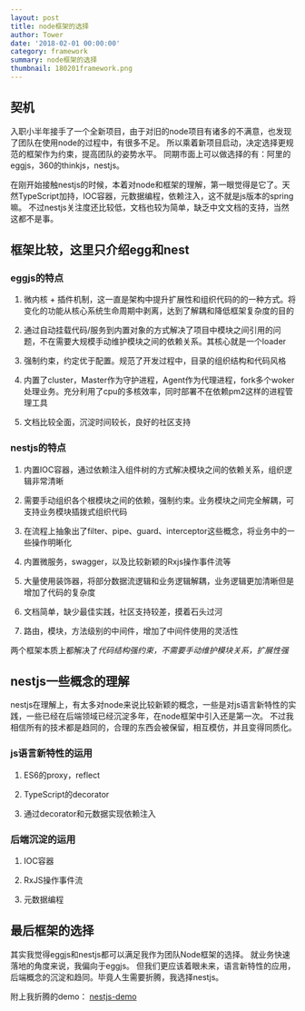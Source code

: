 ```yaml
---
layout: post
title: node框架的选择
author: Tower
date: '2018-02-01 00:00:00'
category: framework
summary: node框架的选择
thumbnail: 180201framework.png
---
```


## 契机

入职小半年接手了一个全新项目，由于对旧的node项目有诸多的不满意，也发现了团队在使用node的过程中，有很多不足。
所以乘着新项目启动，决定选择更规范的框架作为约束，提高团队的姿势水平。
同期市面上可以做选择的有：阿里的eggjs，360的thinkjs，nestjs。

在刚开始接触nestjs的时候，本着对node和框架的理解，第一眼觉得是它了。天然TypeScript加持，IOC容器，元数据编程，依赖注入，这不就是js版本的spring嘛。
不过nestjs关注度还比较低，文档也较为简单，缺乏中文文档的支持，当然这都不是事。

## 框架比较，这里只介绍egg和nest

### eggjs的特点

1. 微内核 + 插件机制，这一直是架构中提升扩展性和组织代码的的一种方式。将变化的功能从核心系统生命周期中剥离，达到了解耦和降低框架复杂度的目的

2. 通过自动挂载代码/服务到内置对象的方式解决了项目中模块之间引用的问题，不在需要大规模手动维护模块之间的依赖关系。其核心就是一个loader

3. 强制约束，约定优于配置。规范了开发过程中，目录的组织结构和代码风格

4. 内置了cluster，Master作为守护进程，Agent作为代理进程，fork多个woker处理业务。充分利用了cpu的多核效率，同时部署不在依赖pm2这样的进程管理工具

5. 文档比较全面，沉淀时间较长，良好的社区支持

### nestjs的特点

1. 内置IOC容器，通过依赖注入组件树的方式解决模块之间的依赖关系，组织逻辑非常清晰

2. 需要手动组织各个根模块之间的依赖，强制约束。业务模块之间完全解耦，可支持业务模块插拨式组织代码

3. 在流程上抽象出了filter、pipe、guard、interceptor这些概念，将业务中的一些操作明晰化

4. 内置微服务，swagger，以及比较新颖的Rxjs操作事件流等

5. 大量使用装饰器，将部分数据流逻辑和业务逻辑解耦，业务逻辑更加清晰但是增加了代码的复杂度

6. 文档简单，缺少最佳实践，社区支持较差，摸着石头过河

7. 路由，模块，方法级别的中间件，增加了中间件使用的灵活性

两个框架本质上都解决了*代码结构强约束，不需要手动维护模块关系，扩展性强*

## nestjs一些概念的理解
nestjs在理解上，有太多对node来说比较新颖的概念，一些是对js语言新特性的实践，一些已经在后端领域已经沉淀多年，在node框架中引入还是第一次。
不过我相信所有的技术都是趋同的，合理的东西会被保留，相互模仿，并且变得同质化。

### js语言新特性的运用
1. ES6的proxy，reflect

2. TypeScript的decorator

3. 通过decorator和元数据实现依赖注入

### 后端沉淀的运用
1. IOC容器

2. RxJS操作事件流

3. 元数据编程

## 最后框架的选择
其实我觉得eggjs和nestjs都可以满足我作为团队Node框架的选择。
就业务快速落地的角度来说，我偏向于eggjs。
但我们更应该着眼未来，语言新特性的应用，后端概念的沉淀和趋同。毕竟人生需要折腾，我选择nestjs。

附上我折腾的demo： [nestjs-demo](https://github.com/soulmate2015/nestjs-demo)